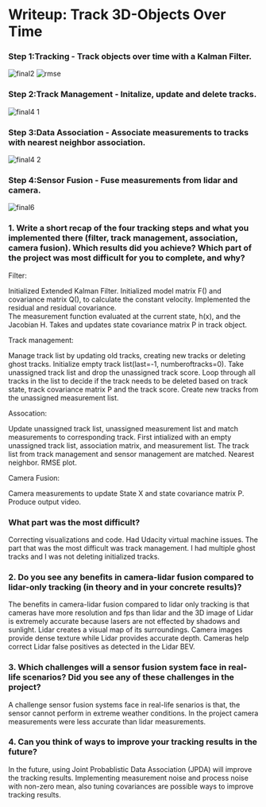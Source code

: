 # Writeup: Track 3D-Objects Over Time

### Step 1:Tracking - Track objects over time with a Kalman Filter.

![final2](https://user-images.githubusercontent.com/22205974/149880015-f7691858-2a60-4df6-9673-a4fdac374244.PNG)
![rmse](https://user-images.githubusercontent.com/22205974/149925459-7036f139-7317-44b3-9d01-bb1d15a866db.PNG)


### Step 2:Track Management - Initalize, update and delete tracks.

![final4 1](https://user-images.githubusercontent.com/22205974/149880766-0f65032b-1ef0-4a6c-8604-4745ec3c529d.PNG)

### Step 3:Data Association - Associate measurements to tracks with nearest neighbor association.
![final4 2](https://user-images.githubusercontent.com/22205974/149880914-7a9881e5-7721-4fbd-a824-afe76017fa16.PNG)

### Step 4:Sensor Fusion - Fuse measurements from lidar and camera.
![final6](https://user-images.githubusercontent.com/22205974/149880308-077fe0bd-18d9-4917-9a8e-10b017bc7229.PNG)

### 1. Write a short recap of the four tracking steps and what you implemented there (filter, track management, association, camera fusion). Which results did you achieve? Which part of the project was most difficult for you to complete, and why?

Filter:

Initialized Extended Kalman Filter. Initialized model matrix F() and covariance matrix Q(), to calculate the constant velocity. Implemented the residual and residual covariance.  
The measurement function evaluated at the current state, h(x), and the Jacobian H. Takes and updates state covariance matrix P in track object.

Track management:

Manage track list by updating old tracks, creating new tracks or deleting ghost tracks. Initialize empty track list(last=-1, numberoftracks=0). Take unassigned track list and drop the unassigned track score. Loop through all tracks in the list to decide if the track needs to be deleted based on track state, track covariance matrix P and the track score. Create new tracks from the unassigned measurement list.

Assocation:

Update unassigned track list, unassigned measurement list and match measurements to corresponding track. First intialized with an empty unassigned track list, association matrix, and measurement list. The track list from track management and sensor management are matched. Nearest neighbor. RMSE plot. 

Camera Fusion:

Camera measurements to update State X and state covariance matrix P. Produce output video.

### What part was the most difficult?
Correcting visualizations and code. Had Udacity virtual machine issues. The part that was the most difficult was track management. I had multiple ghost tracks and I was not deleting initialized tracks.


### 2. Do you see any benefits in camera-lidar fusion compared to lidar-only tracking (in theory and in your concrete results)? 
The benefits in camera-lidar fusion compared to lidar only tracking is that cameras have more resolution and fps than lidar and the 3D image of Lidar is extremely accurate because lasers are not effected by shadows and sunlight. Lidar creates a visual map of its surroundings. Camera images provide dense texture while Lidar provides accurate depth. Cameras help correct Lidar false positives as detected in the Lidar BEV.


### 3. Which challenges will a sensor fusion system face in real-life scenarios? Did you see any of these challenges in the project?
A challenge sensor fusion systems face in real-life senarios is that, the sensor cannot perform in extreme weather conditions. In the project camera measurements were less accurate than lidar measurements.


### 4. Can you think of ways to improve your tracking results in the future?
In the future, using Joint Probablistic Data Association (JPDA) will improve the tracking results. Implementing measurement noise and process noise with non-zero mean, also tuning covariances are possible ways to improve tracking results.


